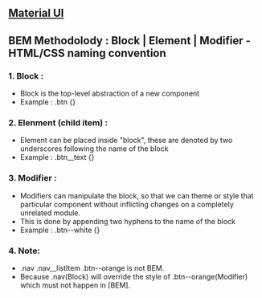 ## [Material UI](https://material-ui.com/getting-started/installation/)

## **BEM Methodolody** :  Block | Element | Modifier  - HTML/CSS naming convention
### 1. Block : 
  - Block is the top-level abstraction of a new component 
  - Example : .btn {}
### 2. Elenment (child item) : 
  - Element can be placed inside "block", these are denoted by two underscores following the name of the block
  - Example : .btn__text {}
### 3. Modifier : 
  - Modifiers can manipulate the block, so that we can theme or style that particular component without inflicting changes on a completely unrelated module. 
  - This is done by appending two hyphens to the name of the block
  - Example : .btn--white {}
### 4. Note:
  * .nav .nav__listItem .btn--orange is not BEM. 
  * Because .nav(Block) will override the style of .btn--orange(Modifier) which must not happen in [BEM].
